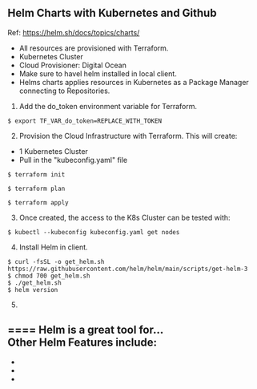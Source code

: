 ## Helm Charts with Kubernetes and Github 

Ref: https://helm.sh/docs/topics/charts/

- All resources are provisioned with Terraform.
- Kubernetes Cluster
- Cloud Provisioner: Digital Ocean
- Make sure to havel helm installed in local client.
- Helms charts applies resources in Kubernetes as a Package Manager connecting to Repositories.

1. Add the do_token environment variable for Terraform.
```
$ export TF_VAR_do_token=REPLACE_WITH_TOKEN
```

2. Provision the Cloud Infrastructure with Terraform.
This will create:
- 1 Kubernetes Cluster
- Pull in the "kubeconfig.yaml" file

````
$ terraform init

$ terraform plan

$ terraform apply
````

3. Once created, the access to the K8s Cluster can be tested with:
```
$ kubectl --kubeconfig kubeconfig.yaml get nodes
```

4. Install Helm in client.
```
$ curl -fsSL -o get_helm.sh https://raw.githubusercontent.com/helm/helm/main/scripts/get-helm-3
$ chmod 700 get_helm.sh
$ ./get_helm.sh
$ helm version
```

5. 

====
Helm is a great tool for...  
Other Helm Features include:
- 
- 
- 
- 

